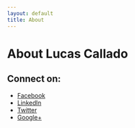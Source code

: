 ```yaml
---
layout: default
title: About
---
```


# About Lucas Callado

## Connect on:

* [Facebook](https://www.facebook.com/lcallado)
* [LinkedIn](https://www.linkedin.com/in/lucascallado)
* [Twitter](https://twitter.com/lucascallado)
* [Google+](https://plus.google.com/105900790991475031054/posts)

